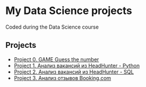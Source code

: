 # My Data Science projects

Coded during the Data Science course

## Projects
* [Project 0. GAME Guess the number](https://github.com/andrey-mat/data_science/tree/main/project_0)
* [Project 1. Анализ вакансий из HeadHunter - Python](https://github.com/andrey-mat/data_science/tree/main/project_1)
* [Project 2. Анализ вакансий из HeadHunter - SQL](https://github.com/andrey-mat/data_science/tree/main/project_2)
* [Project 3. Анализ отзывов Booking.com](https://github.com/andrey-mat/data_science/tree/main/project_3)